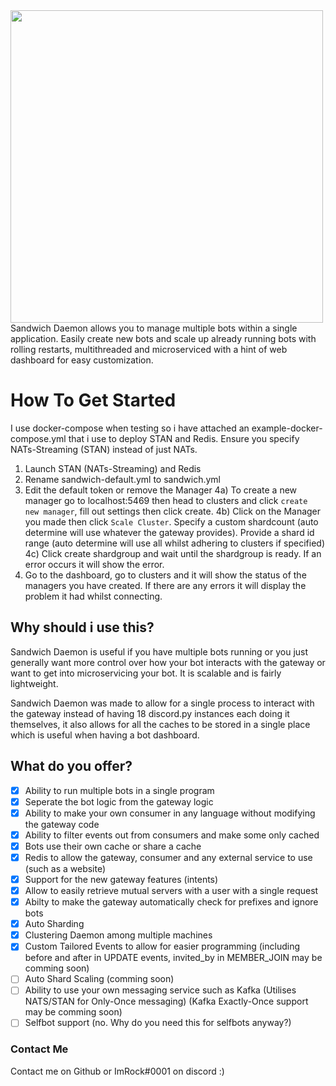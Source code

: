 
<img src="https://raw.githubusercontent.com/TheRockettek/Sandwich-Daemon/master/web/static/daemon-icon.svg" width="500"/>
Sandwich Daemon allows you to manage multiple bots within a single application. Easily create new bots and scale up already running bots with rolling restarts, multithreaded and microserviced with a hint of web dashboard for easy customization.

# How To Get Started
I use docker-compose when testing so i have attached an example-docker-compose.yml that i use to deploy STAN and Redis. Ensure you specify NATs-Streaming (STAN) instead of just NATs.

1) Launch STAN (NATs-Streaming) and Redis
2) Rename sandwich-default.yml to sandwich.yml
3) Edit the default token or remove the Manager
4a) To create a new manager go to localhost:5469 then head to clusters and click `create new manager`, fill out settings then click create.
4b) Click on the Manager you made then click `Scale Cluster`. Specify a custom shardcount (auto determine will use whatever the gateway provides). Provide a shard id range (auto determine will use all whilst adhering to clusters if specified)
4c) Click create shardgroup and wait until the shardgroup is ready. If an error occurs it will show the error.
5) Go to the dashboard, go to clusters and it will show the status of the managers you have created. If there are any errors it will display the problem it had whilst connecting.

## Why should i use this?
Sandwich Daemon is useful if you have multiple bots running or you just generally want more control over how your bot interacts with the gateway or want to get into microservicing your bot. It is scalable and is fairly lightweight.

Sandwich Daemon was made to allow for a single process to interact with the gateway instead of having 18 discord.py instances each doing it themselves, it also allows for all the caches to be stored in a single place which is useful when having a bot dashboard.

## What do you offer?
- [x] Ability to run multiple bots in a single program
- [x] Seperate the bot logic from the gateway logic
- [x] Ability to make your own consumer in any language without modifying the gateway code
- [x] Ability to filter events out from consumers and make some only cached
- [x] Bots use their own cache or share a cache
- [x] Redis to allow the gateway, consumer and any external service to use (such as a website)
- [x] Support for the new gateway features (intents)
- [x] Allow to easily retrieve mutual servers with a user with a single request
- [x] Abilty to make the gateway automatically check for prefixes and ignore bots
- [x] Auto Sharding
- [x] Clustering Daemon among multiple machines
- [x] Custom Tailored Events to allow for easier programming (including before and after in UPDATE events, invited_by in MEMBER_JOIN may be comming soon)
- [ ] Auto Shard Scaling (comming soon)
- [ ] Ability to use your own messaging service such as Kafka (Utilises NATS/STAN for Only-Once messaging) (Kafka Exactly-Once support may be comming soon)
- [ ] Selfbot support (no. Why do you need this for selfbots anyway?)

### Contact Me
Contact me on Github or ImRock#0001 on discord :)
